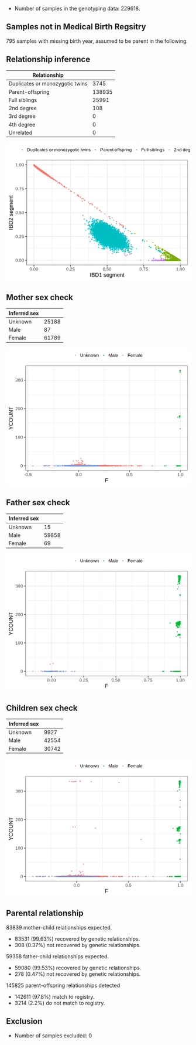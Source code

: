 - Number of samples in the genotyping data: 229618.
## Samples not in Medical Birth Regsitry
795 samples with missing birth year, assumed to be parent in the following.
## Relationship inference
| Relationship |   |
| ------------ | - |
| Duplicates or monozygotic twins| 3745 |
| Parent-offspring| 138935 |
| Full siblings| 25991 |
| 2nd degree| 108 |
| 3rd degree| 0 |
| 4th degree| 0 |
| Unrelated| 0 |

![](mod8_psam_reconstruction/ibd_plot.png)
## Mother sex check
| Inferred sex |   |
| ------------ | - |
| Unknown | 25188 |
| Male | 87 |
| Female | 61789 |

![](mod8_psam_reconstruction/mother_sex_plot.png)
## Father sex check
| Inferred sex |   |
| ------------ | - |
| Unknown | 15 |
| Male | 59858 |
| Female | 69 |

![](mod8_psam_reconstruction/father_sex_plot.png)
## Children sex check
| Inferred sex |   |
| ------------ | - |
| Unknown | 9927 |
| Male | 42554 |
| Female | 30742 |

![](mod8_psam_reconstruction/children_sex_plot.png)
## Parental relationship
83839 mother-child relationships expected.
- 83531 (99.63%) recovered by genetic relationships.
- 308 (0.37%) not recovered by genetic relationships.


59358 father-child relationships expected.
- 59080 (99.53%) recovered by genetic relationships.
- 278 (0.47%) not recovered by genetic relationships.


145825 parent-offspring relationships detected
- 142611 (97.8%) match to registry.
- 3214 (2.2%) do not match to registry.


## Exclusion
- Number of samples excluded: 0
